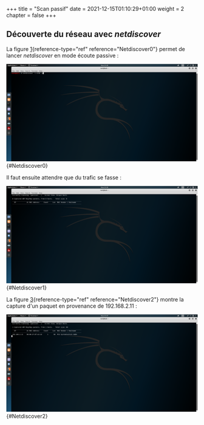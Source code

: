 +++
title = "Scan passif"
date = 2021-12-15T01:10:29+01:00
weight = 2
chapter = false
+++

## Découverte du réseau avec *netdiscover*

La figure [1](#Netdiscover0){reference-type="ref"
reference="Netdiscover0"} permet de lancer *netdiscover* en mode écoute
passive :


![Utilisation de *netdiscover*](/Cartographie/Screenshots/passif/1.png){#Netdiscover0}


Il faut ensuite attendre que du trafic se fasse :


![Lancement de *netdiscover*](/Cartographie/Screenshots/passif/2.png){#Netdiscover1}


La figure [3](#Netdiscover2){reference-type="ref"
reference="Netdiscover2"} montre la capture d'un paquet en provenance de
192.168.2.11 :


![Capture avec *netdiscover*](/Cartographie/Screenshots/passif/3.png){#Netdiscover2}

